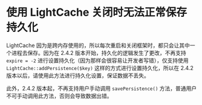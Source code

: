 # 使用 LightCache 关闭时无法正常保存持久化

LightCache 因为是跨内存使用的，所以每次重启和关闭框架时，都只会让其中一个进程去保存。因为在 2.4.2 版本开始，持久化的逻辑发生了更改，不再支持 `expire = -2` 进行设置持久化（因为那样会很容易让开发者写错），仅支持使用 `LightCache::addPersistence($key)` 这样的方式进行设置持久化，所以在 2.4.2 版本以后，请使用此方法进行持久化设置，保证数据不丢失。

此外，2.4.2 版本起，不再支持用户手动调用 `savePersistence()` 方法，普通用户不可手动调用此方法，否则会导致数据出错。
